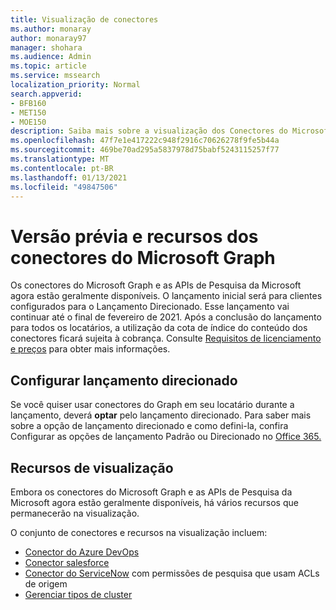 ```yaml
---
title: Visualização de conectores
ms.author: monaray
author: monaray97
manager: shohara
ms.audience: Admin
ms.topic: article
ms.service: mssearch
localization_priority: Normal
search.appverid:
- BFB160
- MET150
- MOE150
description: Saiba mais sobre a visualização dos Conectores do Microsoft Graph para a Pesquisa da Microsoft.
ms.openlocfilehash: 47f7e1e417222c948f2916c70626278f9fe5b44a
ms.sourcegitcommit: 469be70ad295a5837978d75babf5243115257f77
ms.translationtype: MT
ms.contentlocale: pt-BR
ms.lasthandoff: 01/13/2021
ms.locfileid: "49847506"
---
```

# <a name="microsoft-graph-connectors-preview-release-and-features"></a>Versão prévia e recursos dos conectores do Microsoft Graph

Os conectores do Microsoft Graph e as APIs de Pesquisa da Microsoft agora estão geralmente disponíveis. O lançamento inicial será para clientes configurados para o Lançamento Direcionado. Esse lançamento vai continuar até o final de fevereiro de 2021. Após a conclusão do lançamento para todos os locatários, a utilização da cota de índice do conteúdo dos conectores ficará sujeita à cobrança. Consulte [Requisitos de licenciamento e preços](licensing.md) para obter mais informações.

## <a name="set-up-targeted-release"></a>Configurar lançamento direcionado

Se você quiser usar conectores do Graph em seu locatário durante a lançamento, deverá **optar** pelo lançamento direcionado. Para saber mais sobre a opção de lançamento direcionado e como defini-la, confira Configurar as opções de lançamento Padrão ou Direcionado no [Office 365.](https://docs.microsoft.com/office365/admin/manage/release-options-in-office-365?view=o365-worldwide&preserve-view=true)

## <a name="preview-features"></a>Recursos de visualização

Embora os conectores do Microsoft Graph e as APIs de Pesquisa da Microsoft agora estão geralmente disponíveis, há vários recursos que permanecerão na visualização.

O conjunto de conectores e recursos na visualização incluem:

* [Conector do Azure DevOps](azure-devops-connector.md)
* [Conector salesforce](salesforce-connector.md)
* [Conector do ServiceNow](servicenow-connector.md) com permissões de pesquisa que usam ACLs de origem
* [Gerenciar tipos de cluster](result-cluster.md)